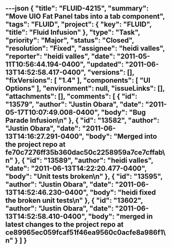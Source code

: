 ---json
{
  "title": "FLUID-4215",
  "summary": "Move UIO Fat Panel tabs into a tab component",
  "tags": "FLUID",
  "project": {
    "key": "FLUID",
    "title": "Fluid Infusion"
  },
  "type": "Task",
  "priority": "Major",
  "status": "Closed",
  "resolution": "Fixed",
  "assignee": "heidi valles",
  "reporter": "heidi valles",
  "date": "2011-05-11T10:56:44.194-0400",
  "updated": "2011-06-13T14:52:58.417-0400",
  "versions": [],
  "fixVersions": [
    "1.4"
  ],
  "components": [
    "UI Options"
  ],
  "environment": null,
  "issueLinks": [],
  "attachments": [],
  "comments": [
    {
      "id": "13579",
      "author": "Justin Obara",
      "date": "2011-05-17T10:07:49.008-0400",
      "body": "Bug Parade Infusion\n"
    },
    {
      "id": "13582",
      "author": "Justin Obara",
      "date": "2011-06-13T14:16:27.291-0400",
      "body": "Merged into the project repo at fe70c7276ff35b360dac50c2258959a7ce7cffab\n"
    },
    {
      "id": "13589",
      "author": "heidi valles",
      "date": "2011-06-13T14:22:20.477-0400",
      "body": "Unit tests broken\n"
    },
    {
      "id": "13595",
      "author": "Justin Obara",
      "date": "2011-06-13T14:52:46.230-0400",
      "body": "heidi fixed the broken unit tests\n"
    },
    {
      "id": "13602",
      "author": "Justin Obara",
      "date": "2011-06-13T14:52:58.410-0400",
      "body": "merged in latest changes to the project repo at ce89965ec059fcaf51f46ea9560c0acfe8a986f1\n"
    }
  ]
}
---

        